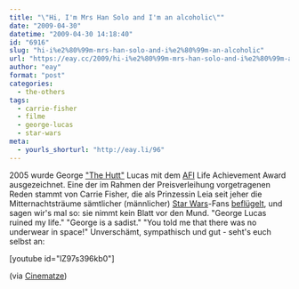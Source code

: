 ```yaml
---
title: "\"Hi, I'm Mrs Han Solo and I'm an alcoholic\""
date: "2009-04-30"
datetime: "2009-04-30 14:18:40"
id: "6916"
slug: "hi-i%e2%80%99m-mrs-han-solo-and-i%e2%80%99m-an-alcoholic"
url: "https://eay.cc/2009/hi-i%e2%80%99m-mrs-han-solo-and-i%e2%80%99m-an-alcoholic/"
author: "eay"
format: "post"
categories:
  - the-others
tags:
  - carrie-fisher
  - filme
  - george-lucas
  - star-wars
meta:
  - yourls_shorturl: "http://eay.li/96"
---
```


2005 wurde George ["The Hutt"](//eay.cc/2008/georgelucas/) Lucas mit dem [AFI](http://www.afi.com/) Life Achievement Award ausgezeichnet. Eine der im Rahmen der Preisverleihung vorgetragenen Reden stammt von Carrie Fisher, die als Prinzessin Leia seit jeher die Mitternachtsträume sämtlicher (männlicher) [Star Wars](//eay.cc/tag/star-wars/)\-Fans [beflügelt](//eay.cc/2008/die-wohl-wichtigste-webseite-der-welt/), und sagen wir's mal so: sie nimmt kein Blatt vor den Mund. "George Lucas ruined my life." "George is a sadist." "You told me that there was no underwear in space!" Unverschämt, sympathisch und gut - seht's euch selbst an:

\[youtube id="lZ97s396kb0"\]

(via [Cinematze](http://www.cinematze.de/2009/04/24/hi-im-mrs-han-solo-and-im-an-alcoholic/))
